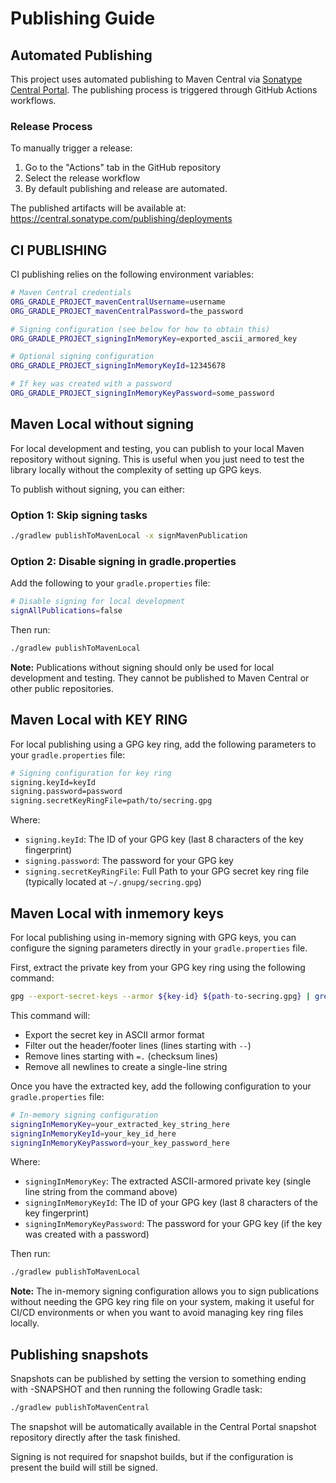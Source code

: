 # Publishing Guide

## Automated Publishing

This project uses automated publishing to Maven Central via [Sonatype Central Portal](https://central.sonatype.com/publishing/deployments). 
The publishing process is triggered through GitHub Actions workflows.

### Release Process

To manually trigger a release:

1. Go to the "Actions" tab in the GitHub repository
2. Select the release workflow
3. By default publishing and release are automated.

The published artifacts will be available at: https://central.sonatype.com/publishing/deployments

## CI PUBLISHING

CI publishing relies on the following environment variables:

```bash
# Maven Central credentials
ORG_GRADLE_PROJECT_mavenCentralUsername=username
ORG_GRADLE_PROJECT_mavenCentralPassword=the_password

# Signing configuration (see below for how to obtain this)
ORG_GRADLE_PROJECT_signingInMemoryKey=exported_ascii_armored_key

# Optional signing configuration
ORG_GRADLE_PROJECT_signingInMemoryKeyId=12345678

# If key was created with a password
ORG_GRADLE_PROJECT_signingInMemoryKeyPassword=some_password
```

## Maven Local without signing

For local development and testing, you can publish to your local Maven repository without signing.
This is useful when you just need to test the library locally without the complexity of setting up GPG keys.

To publish without signing, you can either:

### Option 1: Skip signing tasks
```bash
./gradlew publishToMavenLocal -x signMavenPublication
```

### Option 2: Disable signing in gradle.properties
Add the following to your `gradle.properties` file:
```bash
# Disable signing for local development
signAllPublications=false
```

Then run:
```bash
./gradlew publishToMavenLocal
```

**Note:** Publications without signing should only be used for local development and testing.
They cannot be published to Maven Central or other public repositories.

## Maven Local with KEY RING

For local publishing using a GPG key ring, add the following parameters to your `gradle.properties` file:

```bash
# Signing configuration for key ring
signing.keyId=keyId
signing.password=password
signing.secretKeyRingFile=path/to/secring.gpg
```

Where:
- `signing.keyId`: The ID of your GPG key (last 8 characters of the key fingerprint)
- `signing.password`: The password for your GPG key
- `signing.secretKeyRingFile`: Full Path to your GPG secret key ring file (typically located at `~/.gnupg/secring.gpg`)

## Maven Local with inmemory keys

For local publishing using in-memory signing with GPG keys, you can configure the signing parameters 
directly in your `gradle.properties` file.

First, extract the private key from your GPG key ring using the following command:

```bash
gpg --export-secret-keys --armor ${key-id} ${path-to-secring.gpg} | grep -v '\-\-' | grep -v '^=.' | tr -d '\n'
```

This command will:
- Export the secret key in ASCII armor format
- Filter out the header/footer lines (lines starting with `--`)
- Remove lines starting with `=.` (checksum lines)
- Remove all newlines to create a single-line string

Once you have the extracted key, add the following configuration to your `gradle.properties` file:

```bash
# In-memory signing configuration
signingInMemoryKey=your_extracted_key_string_here
signingInMemoryKeyId=your_key_id_here
signingInMemoryKeyPassword=your_key_password_here
```

Where:
- `signingInMemoryKey`: The extracted ASCII-armored private key (single line string from the command above)
- `signingInMemoryKeyId`: The ID of your GPG key (last 8 characters of the key fingerprint)
- `signingInMemoryKeyPassword`: The password for your GPG key (if the key was created with a password)

Then run:
```bash
./gradlew publishToMavenLocal
```

**Note:** The in-memory signing configuration allows you to sign publications without needing the GPG key ring file 
on your system, making it useful for CI/CD environments or when you want to avoid managing key ring files locally.

## Publishing snapshots

Snapshots can be published by setting the version to something ending with -SNAPSHOT and then running the following Gradle task:

```bash
./gradlew publishToMavenCentral
```

The snapshot will be automatically available in the Central Portal snapshot repository directly after the task finished.

Signing is not required for snapshot builds, but if the configuration is present the build will still be signed.
